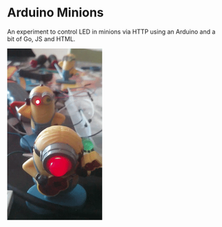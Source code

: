 # Arduino Minions

An experiment to control LED in minions via HTTP using an Arduino and a bit of Go, JS and HTML.

![img/minion-1.gif](img/minion-1.gif)
